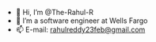 - 👋 Hi, I’m @The-Rahul-R
- 👀 I’m a software engineer at Wells Fargo
- 📫 E-mail: rahulreddy23feb@gmail.com

<!---
The-Rahul-R/The-Rahul-R is a ✨ special ✨ repository because its `README.md` (this file) appears on your GitHub profile.
You can click the Preview link to take a look at your changes.
--->
